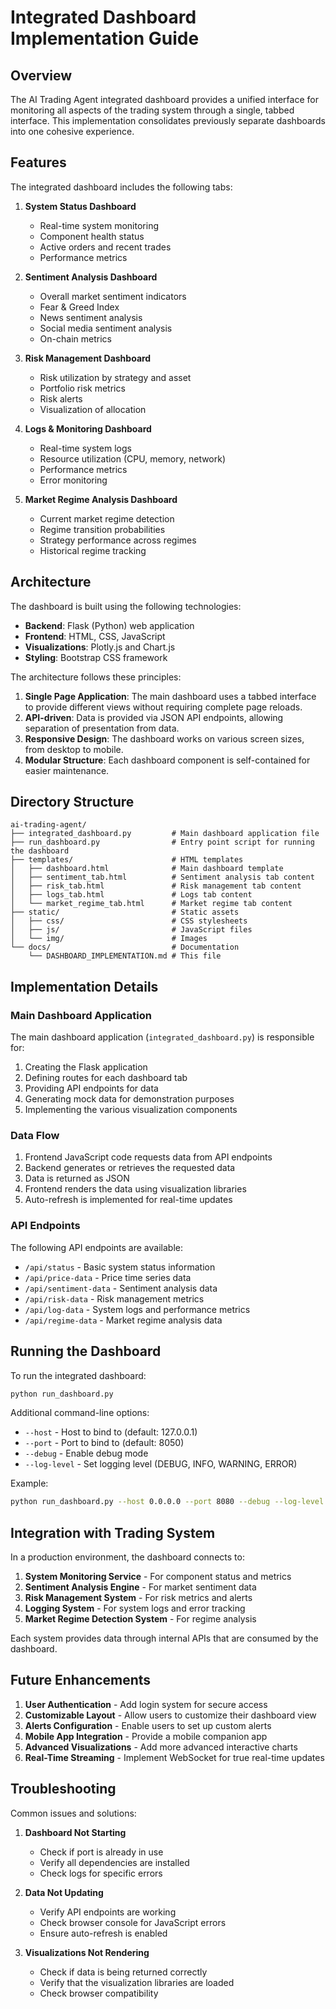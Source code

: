 # Integrated Dashboard Implementation Guide

## Overview

The AI Trading Agent integrated dashboard provides a unified interface for monitoring all aspects of the trading system through a single, tabbed interface. This implementation consolidates previously separate dashboards into one cohesive experience.

## Features

The integrated dashboard includes the following tabs:

1. **System Status Dashboard**
   - Real-time system monitoring
   - Component health status
   - Active orders and recent trades
   - Performance metrics

2. **Sentiment Analysis Dashboard**
   - Overall market sentiment indicators
   - Fear & Greed Index
   - News sentiment analysis
   - Social media sentiment analysis
   - On-chain metrics

3. **Risk Management Dashboard**
   - Risk utilization by strategy and asset
   - Portfolio risk metrics
   - Risk alerts
   - Visualization of allocation

4. **Logs & Monitoring Dashboard**
   - Real-time system logs
   - Resource utilization (CPU, memory, network)
   - Performance metrics
   - Error monitoring

5. **Market Regime Analysis Dashboard**
   - Current market regime detection
   - Regime transition probabilities
   - Strategy performance across regimes
   - Historical regime tracking

## Architecture

The dashboard is built using the following technologies:

- **Backend**: Flask (Python) web application
- **Frontend**: HTML, CSS, JavaScript
- **Visualizations**: Plotly.js and Chart.js
- **Styling**: Bootstrap CSS framework

The architecture follows these principles:

1. **Single Page Application**: The main dashboard uses a tabbed interface to provide different views without requiring complete page reloads.
2. **API-driven**: Data is provided via JSON API endpoints, allowing separation of presentation from data.
3. **Responsive Design**: The dashboard works on various screen sizes, from desktop to mobile.
4. **Modular Structure**: Each dashboard component is self-contained for easier maintenance.

## Directory Structure

```
ai-trading-agent/
├── integrated_dashboard.py         # Main dashboard application file
├── run_dashboard.py                # Entry point script for running the dashboard
├── templates/                      # HTML templates
│   ├── dashboard.html              # Main dashboard template
│   ├── sentiment_tab.html          # Sentiment analysis tab content
│   ├── risk_tab.html               # Risk management tab content
│   ├── logs_tab.html               # Logs tab content
│   └── market_regime_tab.html      # Market regime tab content
├── static/                         # Static assets
│   ├── css/                        # CSS stylesheets
│   ├── js/                         # JavaScript files
│   └── img/                        # Images
└── docs/                           # Documentation
    └── DASHBOARD_IMPLEMENTATION.md # This file
```

## Implementation Details

### Main Dashboard Application

The main dashboard application (`integrated_dashboard.py`) is responsible for:

1. Creating the Flask application
2. Defining routes for each dashboard tab
3. Providing API endpoints for data
4. Generating mock data for demonstration purposes
5. Implementing the various visualization components

### Data Flow

1. Frontend JavaScript code requests data from API endpoints
2. Backend generates or retrieves the requested data
3. Data is returned as JSON
4. Frontend renders the data using visualization libraries
5. Auto-refresh is implemented for real-time updates

### API Endpoints

The following API endpoints are available:

- `/api/status` - Basic system status information
- `/api/price-data` - Price time series data
- `/api/sentiment-data` - Sentiment analysis data
- `/api/risk-data` - Risk management metrics
- `/api/log-data` - System logs and performance metrics
- `/api/regime-data` - Market regime analysis data

## Running the Dashboard

To run the integrated dashboard:

```bash
python run_dashboard.py
```

Additional command-line options:

- `--host` - Host to bind to (default: 127.0.0.1)
- `--port` - Port to bind to (default: 8050)
- `--debug` - Enable debug mode
- `--log-level` - Set logging level (DEBUG, INFO, WARNING, ERROR)

Example:

```bash
python run_dashboard.py --host 0.0.0.0 --port 8080 --debug --log-level DEBUG
```

## Integration with Trading System

In a production environment, the dashboard connects to:

1. **System Monitoring Service** - For component status and metrics
2. **Sentiment Analysis Engine** - For market sentiment data
3. **Risk Management System** - For risk metrics and alerts
4. **Logging System** - For system logs and error tracking
5. **Market Regime Detection System** - For regime analysis

Each system provides data through internal APIs that are consumed by the dashboard.

## Future Enhancements

1. **User Authentication** - Add login system for secure access
2. **Customizable Layout** - Allow users to customize their dashboard view
3. **Alerts Configuration** - Enable users to set up custom alerts
4. **Mobile App Integration** - Provide a mobile companion app
5. **Advanced Visualizations** - Add more advanced interactive charts
6. **Real-Time Streaming** - Implement WebSocket for true real-time updates

## Troubleshooting

Common issues and solutions:

1. **Dashboard Not Starting**
   - Check if port is already in use
   - Verify all dependencies are installed
   - Check logs for specific errors

2. **Data Not Updating**
   - Verify API endpoints are working
   - Check browser console for JavaScript errors
   - Ensure auto-refresh is enabled

3. **Visualizations Not Rendering**
   - Check if data is being returned correctly
   - Verify that the visualization libraries are loaded
   - Check browser compatibility